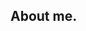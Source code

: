 ##  About me.

<!--


Here are some ideas to get you started:

- 🔭 I’m currently a student...
- 🌱 I’m currently learning AI ...
- 👯 I’m looking forward to collaborating in the field of data analysis. ...


